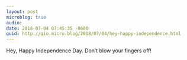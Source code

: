 ```yaml
---
layout: post
microblog: true
audio: 
date: 2018-07-04 07:45:35 -0600
guid: http://gio.micro.blog/2018/07/04/hey-happy-independence.html
---
```

Hey, Happy Independence Day. Don’t blow your fingers off!
